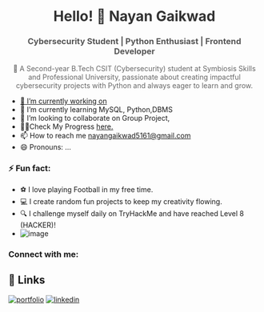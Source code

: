 <h1 align="center" style="color:#333333;">Hello! 👋 Nayan Gaikwad</h1>
<h3 align="center" style="color:#555555;">Cybersecurity Student | Python Enthusiast | Frontend Developer</h3>

<p align="center" style="color:#666666;">
🌱 A Second-year B.Tech CSIT (Cybersecurity) student at Symbiosis Skills and Professional University, passionate about creating impactful cybersecurity projects with Python and always eager to learn and grow.
</p>

- [🔭 I’m currently working on](https://github.com/Heartking-2324/NetSleuths)
- 🌱 I’m currently learning  MySQL, Python,DBMS
- 💞️ I’m looking to collaborate on Group Project,
- 👨‍💻Check My Progress [here.](https://www.linkedin.com/in/nayan-gaikwad-link/) 
- 📫 How to reach me nayangaikwad5161@gmail.com
- 😄 Pronouns: ...

### ⚡ Fun fact: 
- ⚽ I love playing Football in my free time.
- 💻 I create random fun projects to keep my creativity flowing.
- 🔍 I challenge myself daily on TryHackMe and have reached Level 8 (HACKER)!
- ![image](https://github.com/user-attachments/assets/fd0df110-915e-4ae2-a875-0dd5a11a2bfd)

### Connect with me:

## 🔗 Links
[![portfolio](https://img.shields.io/badge/my_portfolio-000?style=for-the-badge&logo=ko-fi&logoColor=white)](https://www.instagram.com/itz_nayan5161?igsh=Y2NpbjAxZ3B3Y2w2)
[![linkedin](https://img.shields.io/badge/linkedin-0A66C2?style=for-the-badge&logo=linkedin&logoColor=white)](https://www.linkedin.com/in/nayan-gaikwad-link/)


